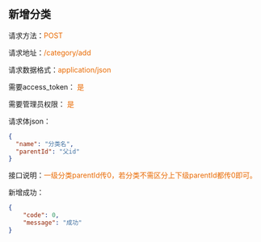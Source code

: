 ## 新增分类

<p>请求方法：<span style="color:#e96900">POST</span></p>
<p>请求地址：<span style="color:#e96900">/category/add</span></p>
<p>请求数据格式：<span style="color:#e96900">application/json</span></p>
<p>需要access_token： <span style="color:#e96900">是</span></p>
<p>需要管理员权限： <span style="color:#e96900">是</span></p>
<p></p>

请求体json：
```json
{
  "name": "分类名",
  "parentId": "父id"
}
```

<p>接口说明：<span style="color:#e96900">一级分类parentId传0，若分类不需区分上下级parentId都传0即可。</span></p>

新增成功：
```json
{  
	"code": 0,  
	"message": "成功"
}
```
